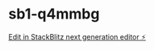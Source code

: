 # sb1-q4mmbg

[Edit in StackBlitz next generation editor ⚡️](https://stackblitz.com/~/github.com/chengju-zhou/sb1-q4mmbg)